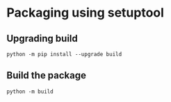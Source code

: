 # Packaging using setuptool

## Upgrading build

    python -m pip install --upgrade build

## Build the package

    python -m build
